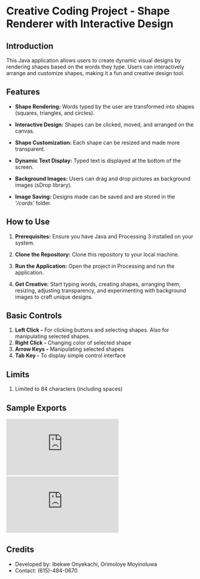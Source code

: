 # Creative Coding Project - Shape Renderer with Interactive Design

## Introduction

This Java application allows users to create dynamic visual designs by rendering shapes based on the words they type. Users can interactively arrange and customize shapes, making it a fun and creative design tool.

## Features

- **Shape Rendering:** Words typed by the user are transformed into shapes (squares, triangles, and circles).

- **Interactive Design:** Shapes can be clicked, moved, and arranged on the canvas.

- **Shape Customization:** Each shape can be resized and made more transparent.

- **Dynamic Text Display:** Typed text is displayed at the bottom of the screen.

- **Background Images:** Users can drag and drop pictures as background images (sDrop library).

- **Image Saving:** Designs made can be saved and are stored in the *'/cards'* folder.

## How to Use

1. **Prerequisites:** Ensure you have Java and Processing 3 installed on your system.

2. **Clone the Repository:** Clone this repository to your local machine.

3. **Run the Application:** Open the project in Processing and run the application.

5. **Get Creative:** Start typing words, creating shapes, arranging them, resizing, adjusting transparency, and experimenting with background images to craft unique designs.

## Basic Controls

1. **Left Click -** For clicking buttons and selecting shapes. Also for manipulating selected shapes.
2. **Right Click -** Changing color of selected shape
3. **Arrow Keys -** Manipulating selected shapes
4. **Tab Key -** To display simple control interface

## Limits
1. Limited to 84 characters (including spaces)

## Sample Exports

![Example](https://github.com/riot662006/creative-coding-project/blob/main/cards/card16-7-2021%2015_7_47_132664.pdf) ![Example 2](https://github.com/riot662006/creative-coding-project/blob/cba9d00414da3b4a69ff002cdceac6fe79bfce0a/cards/card20-9-2023%2014_26_40_62266.pdf)

## Credits

- Developed by: Ibekwe Onyekachi, Orimoloye Moyinoluwa
- Contact: (615)-484-0670

